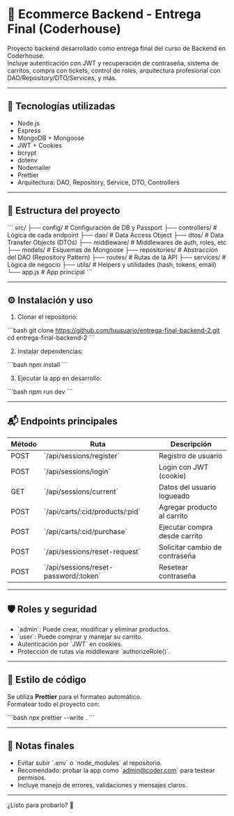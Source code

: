 # 🛒 Ecommerce Backend - Entrega Final (Coderhouse)

Proyecto backend desarrollado como entrega final del curso de Backend en Coderhouse.  
Incluye autenticación con JWT y recuperación de contraseña, sistema de carritos, compra con tickets, control de roles, arquitectura profesional con DAO/Repository/DTO/Services, y más.

---

## 🚀 Tecnologías utilizadas

- Node.js
- Express
- MongoDB + Mongoose
- JWT + Cookies
- bcrypt
- dotenv
- Nodemailer
- Prettier
- Arquitectura: DAO, Repository, Service, DTO, Controllers

---

## 📁 Estructura del proyecto

\`\`\`
src/
├── config/               # Configuración de DB y Passport
├── controllers/          # Lógica de cada endpoint
├── dao/                  # Data Access Object
├── dtos/                 # Data Transfer Objects (DTOs)
├── middleware/           # Middlewares de auth, roles, etc
├── models/               # Esquemas de Mongoose
├── repositories/         # Abstracción del DAO (Repository Pattern)
├── routes/               # Rutas de la API
├── services/             # Lógica de negocio
├── utils/                # Helpers y utilidades (hash, tokens, email)
└── app.js                # App principal
\`\`\`

---

## ⚙️ Instalación y uso

1. Clonar el repositorio:

\`\`\`bash
git clone https://github.com/tuusuario/entrega-final-backend-2.git
cd entrega-final-backend-2
\`\`\`

2. Instalar dependencias:

\`\`\`bash
npm install
\`\`\`

3. Ejecutar la app en desarrollo:

\`\`\`bash
npm run dev
\`\`\`

---

## 📬 Endpoints principales

| Método | Ruta                          | Descripción                      |
|--------|-------------------------------|----------------------------------|
| POST   | \`/api/sessions/register\`      | Registro de usuario              |
| POST   | \`/api/sessions/login\`         | Login con JWT (cookie)           |
| GET    | \`/api/sessions/current\`       | Datos del usuario logueado       |
| POST   | \`/api/carts/:cid/products/:pid\` | Agregar producto al carrito    |
| POST   | \`/api/carts/:cid/purchase\`    | Ejecutar compra desde carrito    |
| POST   | \`/api/sessions/reset-request\` | Solicitar cambio de contraseña   |
| POST   | \`/api/sessions/reset-password/:token\` | Resetear contraseña     |

---

## 🛡️ Roles y seguridad

- \`admin\`: Puede crear, modificar y eliminar productos.
- \`user\`: Puede comprar y manejar su carrito.
- Autenticación por \`JWT\` en cookies.
- Protección de rutas vía middleware \`authorizeRole()\`.

---

## 🎨 Estilo de código

Se utiliza **Prettier** para el formateo automático.  
Formatear todo el proyecto con:

\`\`\`bash
npx prettier --write .
\`\`\`

---

## 📌 Notas finales

- Evitar subir \`.env\` o \`node_modules\` al repositorio.
- Recomendado: probar la app como \`admin@coder.com\` para testear permisos.
- Incluye manejo de errores, validaciones y mensajes claros.

---

¿Listo para probarlo? 🚀
